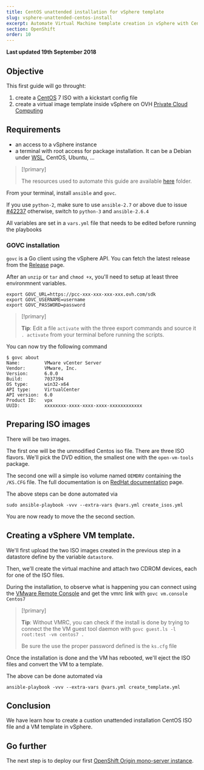 ```yaml
---
title: CentOS unattended installation for vSphere template
slug: vsphere-unattended-centos-install
excerpt: Automate Virtual Machine template creation in vSphere with CentOS 7 unattended installation
section: OpenShift
order: 10
---
```


**Last updated 19th September 2018**

## Objective

This first guide will go throught:

1. create a [CentOS](https://www.centos.org/) 7 ISO with a kickstart config file
2. create a virtual image template inside vSphere on OVH [Private Cloud Computing](https://www.ovh.com/private-cloud/)

## Requirements

- an access to a vSphere instance
- a terminal with root access for package installation. It can be a Debian under [WSL](https://en.wikipedia.org/wiki/Windows_Subsystem_for_Linux), CentOS, Ubuntu, ...

> [!primary]
> 
> The resources used to automate this guide are available [here](https://github.com/ovh/docs/tree/master/pages/cloud/private-cloud/openshift_unattended_centos_install/scripts/) folder.
> 

From your terminal, install `ansible` and `govc`.

If you use `python-2`, make sure to use `ansible-2.7` or above due to issue [#42237](https://github.com/ansible/ansible/pull/42237) otherwise, switch to `python-3` and `ansible-2.6.4`

All variables are set in a `vars.yml` file that needs to be edited before running the playbooks

### GOVC installation

`govc` is a Go client using the vSphere API. You can fetch the latest release from the [Release](https://github.com/vmware/govmomi/releases) page.

After an `unzip` or `tar` and `chmod +x`, you'll need to setup at least three environmnent variables.

```shell
export GOVC_URL=https://pcc-xxx-xxx-xxx-xxx.ovh.com/sdk
export GOVC_USERNAME=username
export GOVC_PASSWORD=password
```

> [!primary]
> 
> **Tip**: Edit a file `activate` with the three export commands and source it `. activate` from your terminal before running the scripts.
> 

You can now try the following command

```shell
$ govc about
Name:         VMware vCenter Server
Vendor:       VMware, Inc.
Version:      6.0.0
Build:        7037394
OS type:      win32-x64
API type:     VirtualCenter
API version:  6.0
Product ID:   vpx
UUID:         xxxxxxxx-xxxx-xxxx-xxxx-xxxxxxxxxxxx
```

## Preparing ISO images

There will be two images.

The first one will be the unmodified Centos iso file.
There are three ISO flavors. We'll pick the DVD edition, the smallest one with the `open-vm-tools` package.

The second one will a simple iso volume named `OEMDRV` containing the `/KS.CFG` file. The full documentation is on [RedHat documentation](https://access.redhat.com/documentation/en-us/red_hat_enterprise_linux/7/html/installation_guide/sect-kickstart-howto#sect-kickstart-installation-starting) page.

The above steps can be done automated via

```shell
sudo ansible-playbook -vvv --extra-vars @vars.yml create_isos.yml
```

You are now ready to move the the second section.

## Creating a vSphere VM template.

We'll first upload the two ISO images created in the previous step in a datastore define by the variable `datastore`.

Then, we'll create the virtual machine and attach two CDROM devices, each for one of the ISO files.

During the installation, to observe what is happening you can connect using the [VMware Remote Console](https://www.vmware.com/go/download-vmrc) and get the vmrc link with `govc vm.console Centos7`

> [!primary]
> 
> **Tip**: Without VMRC, you can check if the install is done by trying to connect the the VM guest tool daemon with `govc guest.ls -l root:test -vm centos7 .`
>
> Be sure the use the proper password defined is the `ks.cfg` file
> 

Once the installation is done and the VM has rebooted, we'll eject the ISO files and convert the VM to a template.

The above can be done automated via

```shell
ansible-playbook -vvv --extra-vars @vars.yml create_template.yml
```

## Conclusion

We have learn how to create a custion unattended installation CentOS ISO file and a VM template in vSphere.

## Go further

The next step is to deploy our first [OpenShift Origin mono-server instance]({filename}../openshift_mono_server/guide.en-us.md).
